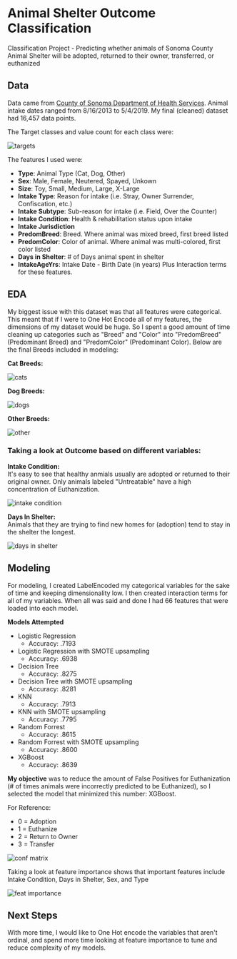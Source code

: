 # Animal Shelter Outcome Classification
Classification Project - Predicting whether animals of Sonoma County Animal Shelter will be adopted, returned to their owner, transferred, or euthanized 

## Data
Data came from [County of Sonoma Department of Health Services](https://data.sonomacounty.ca.gov/Government/Animal-Shelter-Intake-and-Outcome/924a-vesw). Animal intake dates ranged from 8/16/2013 to 5/4/2019.  My final (cleaned) dataset had 16,457 data points. 

The Target classes and value count for each class were: 

![targets](https://github.com/MsJacksonIYN/PetAdoptionClassification/blob/master/viz/targets.png)


The features I used were:
- **Type**: Animal Type (Cat, Dog, Other)
- **Sex**: Male, Female, Neutered, Spayed, Unkown
- **Size**: Toy, Small, Medium, Large, X-Large
- **Intake Type**: Reason for intake (i.e. Stray, Owner Surrender, Confiscation, etc.)
- **Intake Subtype**: Sub-reason for intake (i.e. Field, Over the Counter)
- **Intake Condition**: Health & rehabilitation status upon intake
- **Intake Jurisdiction**
- **PredomBreed**: Breed.  Where animal was mixed breed, first breed listed
- **PredomColor**: Color of animal.  Where animal was multi-colored, first color listed
- **Days in Shelter**: # of Days animal spent in shelter
- **IntakeAgeYrs**: Intake Date - Birth Date (in years)
Plus Interaction terms for these features.

## EDA
My biggest issue with this dataset was that all features were categorical.  This meant that if I were to One Hot Encode all of my features, the dimensions of my dataset would be huge.  So I spent a good amount of time cleaning up categories such as "Breed" and "Color" into "PredomBreed" (Predominant Breed) and "PredomColor" (Predominant Color).  Below are the final Breeds included in modeling:

**Cat Breeds:**

![cats](https://github.com/MsJacksonIYN/PetAdoptionClassification/blob/master/viz/cat_breeds.png)

**Dog Breeds:**

![dogs](https://github.com/MsJacksonIYN/PetAdoptionClassification/blob/master/viz/dog_breeds.png)

**Other Breeds:**

![other](https://github.com/MsJacksonIYN/PetAdoptionClassification/blob/master/viz/other_breeds.png)

### Taking a look at Outcome based on different variables: 

**Intake Condition:** <br>
It's easy to see that healthy anmials usually are adopted or returned to their original owner.  Only animals labeled "Untreatable" have a high concentration of Euthanization.


![intake condition](https://github.com/MsJacksonIYN/PetAdoptionClassification/blob/master/viz/outcome_by_intakecond.png)

**Days In Shelter:** <br>
Animals that they are trying to find new homes for (adoption) tend to stay in the shelter the longest.

![days in shelter](https://github.com/MsJacksonIYN/PetAdoptionClassification/blob/master/viz/days_in_shelter.png)


## Modeling
For modeling, I created LabelEncoded my categorical variables for the sake of time and keeping dimensionality low.  I then created interaction terms for all of my variables.  When all was said and done I had 66 features that were loaded into each model. 

**Models Attempted**
 - Logistic Regression
    - Accuracy: .7193
 - Logistic Regression with SMOTE upsampling
    - Accuracy: .6938
- Decision Tree
    - Accuracy: .8275
 - Decision Tree with SMOTE upsampling
    - Accuracy: .8281
- KNN
    - Accuracy: .7913
 - KNN with SMOTE upsampling
    - Accuracy: .7795
- Random Forrest
    - Accuracy: .8615
 - Random Forrest with SMOTE upsampling
    - Accuracy: .8600
 - XGBoost
    - Accuracy: .8639

**My objective** was to reduce the amount of False Positives for Euthanization (# of times animals were incorrectly predicted to be Euthanized), so I selected the model that minimized this number: XGBoost.

For Reference: 
- 0 = Adoption
- 1 = Euthanize
- 2 = Return to Owner
- 3 = Transfer

![conf matrix](https://github.com/MsJacksonIYN/PetAdoptionClassification/blob/master/viz/conf_matrix_xgb.png)

Taking a look at feature importance shows that important features include Intake Condition, Days in Shelter, Sex, and Type

![feat importance](https://github.com/MsJacksonIYN/PetAdoptionClassification/blob/master/viz/feature_importance.png)

## Next Steps
With more time, I would like to One Hot encode the variables that aren't ordinal, and spend more time looking at feature importance to tune and reduce complexity of my models.
